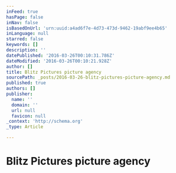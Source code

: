 ```yaml
---
inFeed: true
hasPage: false
inNav: false
isBasedOnUrl: 'urn:uuid:a4ad6f7e-4d73-473d-9462-19abf9ee4b65'
inLanguage: null
starred: false
keywords: []
description: ''
datePublished: '2016-03-26T00:10:31.786Z'
dateModified: '2016-03-26T00:10:21.928Z'
author: []
title: Blitz Pictures picture agency
sourcePath: _posts/2016-03-26-blitz-pictures-picture-agency.md
published: true
authors: []
publisher:
  name: ''
  domain: ''
  url: null
  favicon: null
_context: 'http://schema.org'
_type: Article

---
```

# Blitz Pictures picture agency